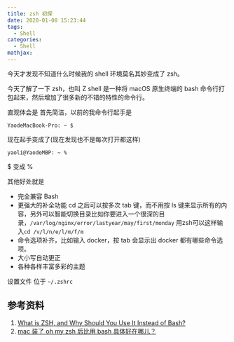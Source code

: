 ```yaml
---
title: zsh 初探
date: 2020-01-08 15:23:44
tags:
  - Shell
categories:
  - Shell
mathjax:
---
```


今天才发现不知道什么时候我的 shell 环境莫名其妙变成了 zsh。

今天了解了一下 zsh，也叫 Z shell 是一种将 macOS 原生终端的 bash 命令行打包起来，然后增加了很多新的不错的特性的命令行。

直观体会是 首先简洁，以前的我命令行起手是

```
YaodeMacBook-Pro: ~ $
```

现在起手变成了(现在发现也不是每次打开都这样)

```
yaoli@YaodeMBP: ~ %
```
$ 变成 %

其他好处就是

* 完全兼容 Bash
* 更强大的补全功能 cd 之后可以按多次 tab 键，而不用按 ls 键来显示所有的内容，另外可以智能切换目录比如你要进入一个很深的目录，`/var/log/nginx/error/lastyear/may/first/monday` 用zsh可以这样输入`cd /v/l/n/e/l/m/f/m`
* 命令选项补齐，比如输入 docker，按 tab 会显示出 docker 都有哪些命令选项。
* 大小写自动更正
* 各种各样丰富多彩的主题   

设置文件 位于 `~/.zshrc`

## 参考资料

1. [What is ZSH, and Why Should You Use It Instead of Bash?](https://www.howtogeek.com/362409/what-is-zsh-and-why-should-you-use-it-instead-of-bash/)
2. [mac 装了 oh my zsh 后比用 bash 具体好在哪儿？](https://www.zhihu.com/question/29977255)
